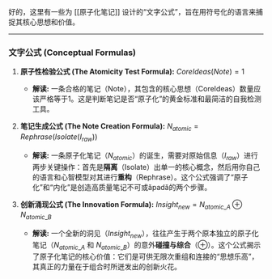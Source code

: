 好的，这里有一些为 [[原子化笔记]] 设计的“文字公式”，旨在用符号化的语言来捕捉其核心思想和价值。

---

### **文字公式 (Conceptual Formulas)**

1.  **原子性检验公式 (The Atomicity Test Formula):**
    $CoreIdeas(Note) = 1$
    *   **解读:** 一条合格的笔记（Note），其包含的核心思想（CoreIdeas）数量应该严格等于1。这是判断笔记是否“原子化”的黄金标准和最简洁的自我检测工具。

2.  **笔记生成公式 (The Note Creation Formula):**
    $N_{atomic} = Rephrase(Isolate(I_{raw}))$
    *   **解读:** 一条原子化笔记（$N_{atomic}$）的诞生，需要对原始信息（$I_{raw}$）进行两步关键操作：首先是**隔离**（Isolate）出单一的核心概念，然后用你自己的语言和心智模型对其进行**重构**（Rephrase）。这个公式强调了“原子化”和“内化”是创造高质量笔记不可或ăpadă的两个步骤。

3.  **创新涌现公式 (The Innovation Formula):**
    $Insight_{new} = N_{atomic\_A} \oplus N_{atomic\_B}$
    *   **解读:** 一个全新的洞见（$Insight_{new}$），往往产生于两个原本独立的原子化笔记（$N_{atomic\_A}$ 和 $N_{atomic\_B}$）的意外**碰撞与综合**（⊕）。这个公式揭示了原子化笔记的核心价值：它们是可供无限次重组和连接的“思想乐高”，其真正的力量在于组合时所迸发出的创新火花。
